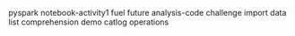 pyspark notebook-activity1
fuel future analysis-code challenge
import data
list comprehension
demo
catlog
operations
